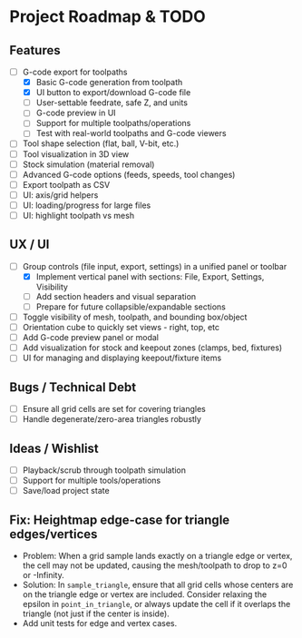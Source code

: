 # Project Roadmap & TODO

## Features
- [ ] G-code export for toolpaths
    - [x] Basic G-code generation from toolpath
    - [x] UI button to export/download G-code file
    - [ ] User-settable feedrate, safe Z, and units
    - [ ] G-code preview in UI
    - [ ] Support for multiple toolpaths/operations
    - [ ] Test with real-world toolpaths and G-code viewers
- [ ] Tool shape selection (flat, ball, V-bit, etc.)
- [ ] Tool visualization in 3D view
- [ ] Stock simulation (material removal)
- [ ] Advanced G-code options (feeds, speeds, tool changes)
- [ ] Export toolpath as CSV
- [ ] UI: axis/grid helpers
- [ ] UI: loading/progress for large files
- [ ] UI: highlight toolpath vs mesh

## UX / UI
- [ ] Group controls (file input, export, settings) in a unified panel or toolbar
    - [x] Implement vertical panel with sections: File, Export, Settings, Visibility
    - [ ] Add section headers and visual separation
    - [ ] Prepare for future collapsible/expandable sections
- [ ] Toggle visibility of mesh, toolpath, and bounding box/object
- [ ] Orientation cube to quickly set views - right, top, etc
- [ ] Add G-code preview panel or modal
- [ ] Add visualization for stock and keepout zones (clamps, bed, fixtures)
- [ ] UI for managing and displaying keepout/fixture items

## Bugs / Technical Debt
- [ ] Ensure all grid cells are set for covering triangles
- [ ] Handle degenerate/zero-area triangles robustly

## Ideas / Wishlist
- [ ] Playback/scrub through toolpath simulation
- [ ] Support for multiple tools/operations
- [ ] Save/load project state

## Fix: Heightmap edge-case for triangle edges/vertices

- Problem: When a grid sample lands exactly on a triangle edge or vertex, the cell may not be updated, causing the mesh/toolpath to drop to z=0 or -Infinity.
- Solution: In `sample_triangle`, ensure that all grid cells whose centers are on the triangle edge or vertex are included. Consider relaxing the epsilon in `point_in_triangle`, or always update the cell if it overlaps the triangle (not just if the center is inside).
- Add unit tests for edge and vertex cases.